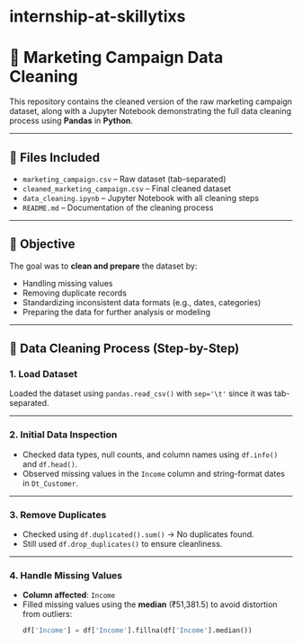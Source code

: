 # internship-at-skillytixs
# 🧼 Marketing Campaign Data Cleaning

This repository contains the cleaned version of the raw marketing campaign dataset, along with a Jupyter Notebook demonstrating the full data cleaning process using **Pandas** in **Python**.

---

## 📂 Files Included

- `marketing_campaign.csv` – Raw dataset (tab-separated)
- `cleaned_marketing_campaign.csv` – Final cleaned dataset
- `data_cleaning.ipynb` – Jupyter Notebook with all cleaning steps
- `README.md` – Documentation of the cleaning process

---

## 🧠 Objective

The goal was to **clean and prepare** the dataset by:
- Handling missing values
- Removing duplicate records
- Standardizing inconsistent data formats (e.g., dates, categories)
- Preparing the data for further analysis or modeling

---

## 🔧 Data Cleaning Process (Step-by-Step)

### 1. **Load Dataset**
Loaded the dataset using `pandas.read_csv()` with `sep='\t'` since it was tab-separated.

---

### 2. **Initial Data Inspection**
- Checked data types, null counts, and column names using `df.info()` and `df.head()`.
- Observed missing values in the `Income` column and string-format dates in `Dt_Customer`.

---

### 3. **Remove Duplicates**
- Checked using `df.duplicated().sum()` → No duplicates found.
- Still used `df.drop_duplicates()` to ensure cleanliness.

---

### 4. **Handle Missing Values**
- **Column affected**: `Income`
- Filled missing values using the **median** (₹51,381.5) to avoid distortion from outliers:
  ```python
  df['Income'] = df['Income'].fillna(df['Income'].median())
